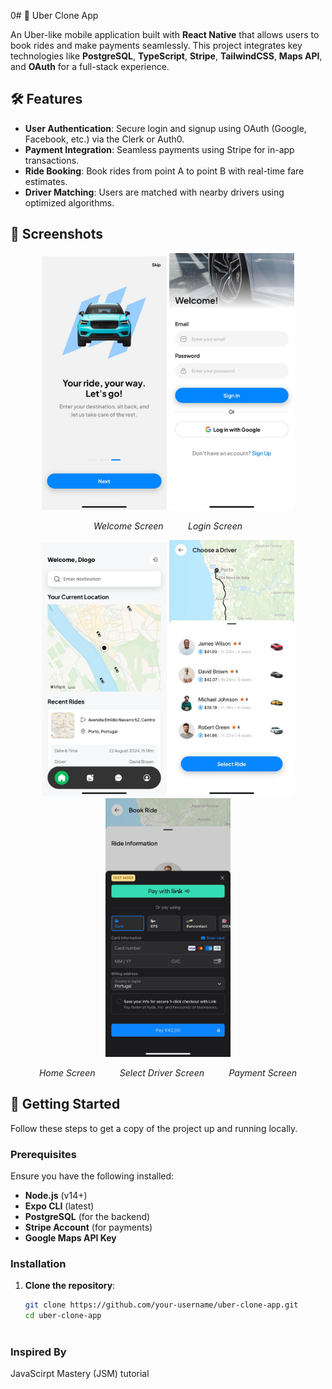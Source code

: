 0# 🚖 Uber Clone App

An Uber-like mobile application built with **React Native** that allows users to book rides and make payments seamlessly. This project integrates key technologies like **PostgreSQL**, **TypeScript**, **Stripe**, **TailwindCSS**, **Maps API**, and **OAuth** for a full-stack experience.

## 🛠 Features

- **User Authentication**: Secure login and signup using OAuth (Google, Facebook, etc.) via the Clerk or Auth0.
- **Payment Integration**: Seamless payments using Stripe for in-app transactions.
- **Ride Booking**: Book rides from point A to point B with real-time fare estimates.
- **Driver Matching**: Users are matched with nearby drivers using optimized algorithms.
## 📱 Screenshots

<p align="center">
  <img src="./assets/screenshots/screenshot_0.jpeg" alt="Welcome Screen" width="200"/>
  <img src="./assets/screenshots/screenshot_1.jpeg" alt="Login Screen" width="200"/>
</p>
<p align="center">
  <em>Welcome Screen</em> &nbsp;&nbsp;&nbsp;&nbsp;&nbsp;&nbsp;&nbsp;&nbsp;
  <em>Login Screen</em>
</p>

<p align="center">
  <img src="./assets/screenshots/screenshot_2.jpeg" alt="Home Screen" width="200"/>
  <img src="./assets/screenshots/screenshot_3.jpeg" alt="Select Driver Screen" width="200"/>
  <img src="./assets/screenshots/screenshot_4.jpeg" alt="Payment Screen" width="200"/>
</p>
<p align="center">
  <em>Home Screen</em> &nbsp;&nbsp;&nbsp;&nbsp;&nbsp;&nbsp;&nbsp;&nbsp;
  <em>Select Driver Screen</em> &nbsp;&nbsp;&nbsp;&nbsp;&nbsp;&nbsp;&nbsp;&nbsp;
  <em>Payment Screen</em>
</p>


## 🚀 Getting Started

Follow these steps to get a copy of the project up and running locally.

### Prerequisites

Ensure you have the following installed:

- **Node.js** (v14+)
- **Expo CLI** (latest)
- **PostgreSQL** (for the backend)
- **Stripe Account** (for payments)
- **Google Maps API Key**

### Installation

1. **Clone the repository**:

   ```bash
   git clone https://github.com/your-username/uber-clone-app.git
   cd uber-clone-app



### Inspired By
JavaScirpt Mastery (JSM) tutorial
